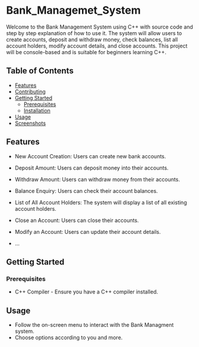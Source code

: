 # Bank_Managemet_System

Welcome to the Bank Management System using C++ with source code and step by step explanation of how to use it. The system will allow users to create accounts, deposit and withdraw money, check balances, list all account holders, modify account details, and close accounts. This project will be console-based and is suitable for beginners learning C++.

## Table of Contents

- [Features](#features)
- [Contributing](#contributing)
- [Getting Started](#getting-started)
  - [Prerequisites](#prerequisites)
  - [Installation](#installation)
- [Usage](#usage)
- [Screenshots](#screenshots)
## Features

-	New Account Creation: Users can create new bank accounts.
-	Deposit Amount: Users can deposit money into their accounts.
- Withdraw Amount: Users can withdraw money from their accounts.
- Balance Enquiry: Users can check their account balances.
- List of All Account Holders: The system will display a list of all existing account holders.
- Close an Account: Users can close their accounts.
- Modify an Account: Users can update their account details.

- ...

## Getting Started

### Prerequisites

- C++ Compiler - Ensure you have a C++ compiler installed.
    
## Usage

- Follow the on-screen menu to interact with the Bank Managment system.
- Choose options according to you and more.



